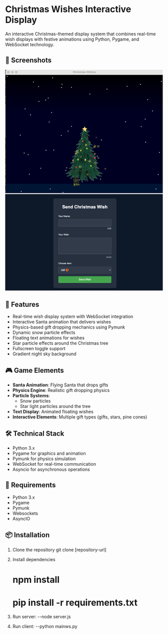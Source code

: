 # Christmas Wishes Interactive Display

An interactive Christmas-themed display system that combines real-time wish displays with festive animations using Python, Pygame, and WebSocket technology.

## 📸 Screenshots

![Main Game](screenshots/main-game.png)
![Web Client to Enter Wishes](screenshots/web-ui.png)

## 🎄 Features

- Real-time wish display system with WebSocket integration
- Interactive Santa animation that delivers wishes
- Physics-based gift dropping mechanics using Pymunk
- Dynamic snow particle effects
- Floating text animations for wishes
- Star particle effects around the Christmas tree
- Fullscreen toggle support
- Gradient night sky background

## 🎮 Game Elements

- **Santa Animation**: Flying Santa that drops gifts
- **Physics Engine**: Realistic gift dropping physics
- **Particle Systems**: 
  - Snow particles
  - Star light particles around the tree
- **Text Display**: Animated floating wishes
- **Interactive Elements**: Multiple gift types (gifts, stars, pine cones)

## 🛠️ Technical Stack

- Python 3.x
- Pygame for graphics and animation
- Pymunk for physics simulation
- WebSocket for real-time communication
- Asyncio for asynchronous operations

## 🎯 Requirements

- Python 3.x
- Pygame
- Pymunk
- Websockets
- AsyncIO

## 📦 Installation

1. Clone the repository
git clone [repository-url]
2. Install dependencies
    # npm install
    # pip install -r requirements.txt
3. Run server:
--node server.js

4. Run client:
--python mainws.py
